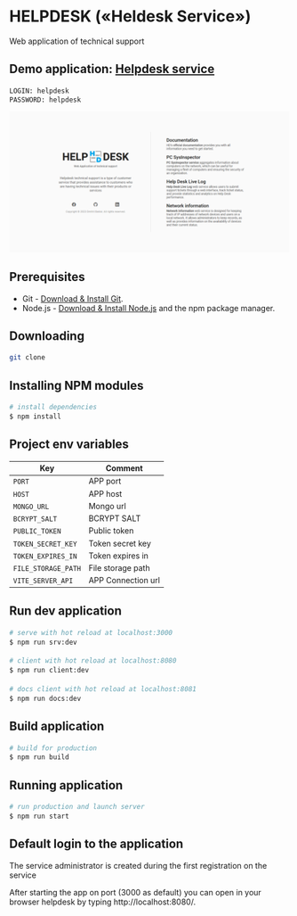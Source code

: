 # HELPDESK («Heldesk Service»)

Web application of technical support

## Demo application: [Helpdesk service](https://helpdesk-service.onrender.com)

```
LOGIN: helpdesk
PASSWORD: helpdesk
```

<img src="preview.png">

## Prerequisites

- Git - [Download & Install Git](https://git-scm.com/downloads).
- Node.js - [Download & Install Node.js](https://nodejs.org/en/download/) and the npm package manager.

## Downloading

```bash
git clone
```

## Installing NPM modules

```bash
# install dependencies
$ npm install
```

## Project env variables

| Key                 | Comment            |
| ------------------- | ------------------ |
| `PORT`              | APP port           |
| `HOST`              | APP host           |
| `MONGO_URL`         | Mongo url          |
| `BCRYPT_SALT`       | BCRYPT SALT        |
| `PUBLIC_TOKEN`      | Public token       |
| `TOKEN_SECRET_KEY`  | Token secret key   |
| `TOKEN_EXPIRES_IN`  | Token expires in   |
| `FILE_STORAGE_PATH` | File storage path  |
| `VITE_SERVER_API`   | APP Connection url |

## Run dev application

```bash
# serve with hot reload at localhost:3000
$ npm run srv:dev

# client with hot reload at localhost:8080
$ npm run client:dev

# docs client with hot reload at localhost:8081
$ npm run docs:dev
```

## Build application

```bash
# build for production
$ npm run build
```

## Running application

```bash
# run production and launch server
$ npm run start
```

## Default login to the application

The service administrator is created during the first registration on the service

After starting the app on port (3000 as default) you can open
in your browser helpdesk by typing http://localhost:8080/.
